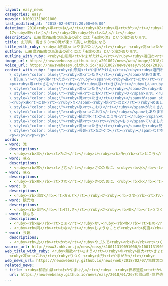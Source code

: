 ```yaml
---
layout: easy_news
categories: easy
newsid: k10011319091000
last_modified_at: '2018-02-08T17:20:00+09:00'
datetime: 2018<ruby>年<rt>ねん</rt></ruby>02<ruby>月<rt>がつ</rt></ruby>08<ruby>日<rt>にち</rt></ruby>
  17<ruby>時<rt>じ</rt></ruby>20<ruby>分<rt>ふん</rt></ruby>
description: 山形県酒田市の鳥海山の近くには「玉簾の滝」という滝があります。
title: 山形県　高さ６３ｍの滝が凍って美しい景色になる
title_with_ruby: <ruby>山形県<rt>やまがたけん</rt></ruby>　<ruby>高<rt>たか</rt></ruby>さ６３ｍの<ruby>滝<rt>たき</rt></ruby>が<ruby>凍<rt>こお</rt></ruby>って<ruby>美<rt>うつく</rt></ruby>しい<ruby>景色<rt>けしき</rt></ruby>になる
outline: 山形県酒田市の鳥海山の近くには「玉簾の滝」という滝があります。
outline_with_ruby: <ruby>山形県<rt>やまがたけん</rt></ruby><ruby>酒田市<rt>さかたし</rt></ruby>の<ruby>鳥海山<rt>ちょうかいさん</rt></ruby>の<ruby>近<rt>ちか</rt></ruby>くには「<ruby>玉簾<rt>たますだれ</rt></ruby>の<ruby>滝<rt>たき</rt></ruby>」という<ruby>滝<rt>たき</rt></ruby>があります。
image_url: https://newswebeasy.github.io/ja201802/news/web/image/2018/02/07/K10011319091_1802071442_1802071443_01_03.jpg
voice_url: https://newswebeasy.github.io/ja201802/news/easy/voice/2018/02/08/k10011319091000.mp3
content_with_ruby: "<p><ruby>山形県<rt>やまがたけん</rt></ruby><ruby>酒田市<rt>さかたし</rt></ruby>の<ruby>鳥海山<rt>ちょうかいさん</rt></ruby>の<ruby>近<rt>ちか</rt></ruby>くには「<ruby>玉簾<rt>たますだれ</rt></ruby>の<ruby>滝<rt>たき</rt></ruby>」という<span\
  \ style=\"color: blue;\"><ruby>滝<rt>たき</rt></ruby></span>があります。<span style=\"color:\
  \ blue;\"><ruby>滝<rt>たき</rt></ruby></span>の<ruby>高<rt>たか</rt></ruby>さは６３ｍです。</p>\n\
  <p><ruby>寒<rt>さむ</rt></ruby>さが<ruby>厳<rt>きび</rt></ruby>しい<ruby>冬<rt>ふゆ</rt></ruby>には、<span\
  \ style=\"color: blue;\"><ruby>滝<rt>たき</rt></ruby></span>の<ruby>水<rt>みず</rt></ruby>が<span\
  \ style=\"color: blue;\"><ruby>凍<rt>こお</rt></ruby>り</span>ます。<ruby>今年<rt>ことし</rt></ruby>は１<ruby>月<rt>がつ</rt></ruby>の<ruby>終<rt>お</rt></ruby>わりごろから、<span\
  \ style=\"color: blue;\"><ruby>滝<rt>たき</rt></ruby></span>が<span style=\"color: blue;\"\
  ><ruby>凍<rt>こお</rt></ruby>り</span><ruby>始<rt>はじ</rt></ruby>めました。<ruby>薄<rt>うす</rt></ruby>い<ruby>青<rt>あお</rt></ruby><ruby>色<rt>いろ</rt></ruby>の<ruby>細<rt>ほそ</rt></ruby>い<span\
  \ style=\"color: blue;\"><ruby>氷<rt>こおり</rt></ruby></span>がたくさんできて、とてもきれいな<ruby>景色<rt>けしき</rt></ruby>になりました。<ruby>長<rt>なが</rt></ruby>さが１０ｍぐらいの<ruby>大<rt>おお</rt></ruby>きな<span\
  \ style=\"color: blue;\"><ruby>氷<rt>こおり</rt></ruby></span>もあります。</p>\n<p><ruby>玉簾<rt>たますだれ</rt></ruby>の<ruby>滝<rt>たき</rt></ruby>は<ruby>酒田市<rt>さかたし</rt></ruby>の<ruby>有名<rt>ゆうめい</rt></ruby>な<span\
  \ style=\"color: blue;\"><ruby>観光地<rt>かんこうち</rt></ruby></span>の<ruby>一<rt>ひと</rt></ruby>つですが、<ruby>駐車場<rt>ちゅうしゃじょう</rt></ruby>から<ruby>雪<rt>ゆき</rt></ruby>の<ruby>中<rt>なか</rt></ruby>を１０<ruby>分<rt>ぷん</rt></ruby>ぐらい<ruby>歩<rt>ある</rt></ruby>かなければなりません。<ruby>７日<rt>なのか</rt></ruby>は<ruby>雪<rt>ゆき</rt></ruby>が３０ｃｍぐらい<span\
  \ style=\"color: blue;\"><ruby>積<rt>つ</rt></ruby>もっ</span>ていました。<ruby>酒田市<rt>さかたし</rt></ruby>は「<span\
  \ style=\"color: blue;\"><ruby>滝<rt>たき</rt></ruby></span>を<ruby>見<rt>み</rt></ruby>にくるときは、<span\
  \ style=\"color: blue;\"><ruby>長靴<rt>ながぐつ</rt></ruby></span>などをはいてきてください」と<ruby>言<rt>い</rt></ruby>っています。</p>\n\
  <p></p>\n<p></p>"
words:
- word: 滝
  descriptions:
  - <ruby><rb>高</rb><rt>たか</rt></ruby>い<ruby><rb>所</rb><rt>ところ</rt></ruby>から、<ruby><rb>勢</rb><rt>いきお</rt></ruby>いよく<ruby><rb>落</rb><rt>お</rt></ruby>ちる<ruby><rb>水</rb><rt>みず</rt></ruby>の<ruby><rb>流</rb><rt>なが</rt></ruby>れ。
- word: 凍る
  descriptions:
  - <ruby><rb>寒</rb><rt>さむ</rt></ruby>さのために、<ruby><rb>水</rb><rt>みず</rt></ruby>などの<ruby><rb>液体</rb><rt>えきたい</rt></ruby>が<ruby><rb>固</rb><rt>かた</rt></ruby>まる。<ruby><rb>氷</rb><rt>こおり</rt></ruby>になる。
- word: 凍る
  descriptions:
  - <ruby><rb>寒</rb><rt>さむ</rt></ruby>さのために、<ruby><rb>水</rb><rt>みず</rt></ruby>などの<ruby><rb>液体</rb><rt>えきたい</rt></ruby>が<ruby><rb>固</rb><rt>かた</rt></ruby>まる。<ruby><rb>氷</rb><rt>こおり</rt></ruby>になる。
- word: 氷
  descriptions:
  - <ruby><rb>温度</rb><rt>おんど</rt></ruby>が<ruby><rb>０度</rb><rt>れいど</rt></ruby>より<ruby><rb>低</rb><rt>ひく</rt></ruby>くなって、<ruby><rb>水</rb><rt>みず</rt></ruby>が<ruby><rb>固</rb><rt>かた</rt></ruby>まったもの。
- word: 観光地
  descriptions:
  - <ruby><rb>景色</rb><rt>けしき</rt></ruby>が<ruby><rb>美</rb><rt>うつく</rt></ruby>しかったり、<ruby><rb>名所</rb><rt>めいしょ</rt></ruby>があったりして、<ruby><rb>多</rb><rt>おお</rt></ruby>くの<ruby><rb>人々</rb><rt>ひとびと</rt></ruby>が<ruby><rb>見物</rb><rt>けんぶつ</rt></ruby>に<ruby><rb>集</rb><rt>あつ</rt></ruby>まる<ruby><rb>所</rb><rt>ところ</rt></ruby>。
- word: 積もる
  descriptions:
  - <ruby><rb>細</rb><rt>こま</rt></ruby>かい<ruby><rb>物</rb><rt>もの</rt></ruby>が<ruby><rb>重</rb><rt>かさ</rt></ruby>なってたまる。
  - <ruby><rb>同</rb><rt>おな</rt></ruby>じようなことが<ruby><rb>何度</rb><rt>なんど</rt></ruby>も<ruby><rb>重</rb><rt>かさ</rt></ruby>なって、だんだん<ruby><rb>大</rb><rt>おお</rt></ruby>きくなる。
- word: 長靴
  descriptions:
  - <ruby><rb>皮</rb><rt>かわ</rt></ruby>やゴムで<ruby><rb>作</rb><rt>つく</rt></ruby>った、ひざの<ruby><rb>近</rb><rt>ちか</rt></ruby>くまである<ruby><rb>長</rb><rt>なが</rt></ruby>いくつ。
source_url: http://www3.nhk.or.jp/news/easy/k10011319091000/k10011319091000.html
web_title_with_ruby: <ruby>無数<rt>むすう</rt></ruby>の<ruby>巨大<rt>きょだい</rt></ruby>つらら <ruby>落差<rt>らくさ</rt></ruby>60<ruby>メートル<rt>めーとる</rt></ruby><ruby>玉簾<rt>たますだれ</rt></ruby>の<ruby>滝<rt>たき</rt></ruby>
  <ruby>凍<rt>こお</rt></ruby>りつく <ruby>山形<rt>やまがた</rt></ruby>
web_news_url: https://newswebeasy.github.io/news/web/2018/02/07/無数の巨大つらら-落差60メートル玉簾の滝-凍りつく-山形
related_news:
- title: <ruby>和歌山県<rt>わかやまけん</rt></ruby>　<ruby>世界遺産<rt>せかいいさん</rt></ruby>の「<ruby>那智<rt>なち</rt></ruby>の<ruby>滝<rt>たき</rt></ruby>」の<ruby>下<rt>した</rt></ruby>の<ruby>水<rt>みず</rt></ruby>が<ruby>凍<rt>こお</rt></ruby>る
  url: https://newswebeasy.github.io/news/easy/2018/01/26/和歌山県-世界遺産の那智の滝の下の水が凍る
...
```

